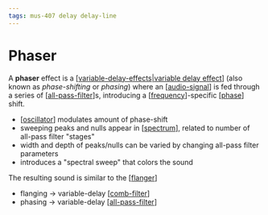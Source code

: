 ```yaml
---
tags: mus-407 delay delay-line
---
```


# Phaser

A **phaser** effect is a [[variable-delay-effects|variable delay effect]] (also known as _phase-shifting_ or _phasing_) where an [[audio-signal]] is fed through a series of [[all-pass-filter]]s, introducing a [[frequency]]-specific [[phase]] shift.

- [[oscillator]] modulates amount of phase-shift
- sweeping peaks and nulls appear in [[spectrum]], related to number of all-pass filter "stages"
- width and depth of peaks/nulls can be varied by changing all-pass filter parameters
- introduces a "spectral sweep" that colors the sound

The resulting sound is similar to the [[flanger]]

- flanging → variable-delay [[comb-filter]]
- phasing → variable-delay [[all-pass-filter]]

[//begin]: # "Autogenerated link references for markdown compatibility"
[variable-delay-effects|variable delay effect]: variable-delay-effects "Variable Delay Effects"
[audio-signal]: audio-signal "Audio Signal"
[all-pass-filter]: all-pass-filter "All-Pass Filter"
[frequency]: frequency "Frequency"
[phase]: phase "Phase"
[oscillator]: oscillator "Oscillator"
[spectrum]: spectrum "Spectrum"
[flanger]: flanger "Flanger"
[comb-filter]: comb-filter "Comb Filter"
[//end]: # "Autogenerated link references"
